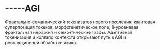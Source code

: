# -----AGI
Фрактально-семантический токенизатор нового поколения: квантовая суперпозиция токенов, морфогенетическое поле, 8-уровневая фрактальная иерархия и семантические графы. Адаптивная токенизация и коллапс контекста открывают путь к AGI и революционной обработке языка.

